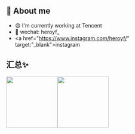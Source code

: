 

<!--
**heroyf/heroyf** is a ✨ _special_ ✨ repository because its `README.md` (this file) appears on your GitHub profile.

Here are some ideas to get you started:

- 🔭 I’m currently working on ...
- 🌱 I’m currently learning ...
- 👯 I’m looking to collaborate on ...
- 🤔 I’m looking for help with ...
- 💬 Ask me about ...
- 📫 How to reach me: ...
- 😄 Pronouns: ...
- ⚡ Fun fact: ...
-->

##  👋 About me
- 😄 I'm currently working at Tencent
- 🌱 wechat: heroyf_
- <a href="https://www.instagram.com/heroyf/" target:"_blank">instagram</a>

## 汇总✨

<img align="" height="137px" src="https://github-readme-stats.vercel.app/api?username=heroyf&hide_title=true&hide_border=true&show_icons=true&include_all_commits=true&line_height=21&bg_color=0,EC6C6C,FFD479,FFFC79,73FA79&theme=graywhite&locale=cn" /><img align="" height="137px" src="https://github-readme-stats.vercel.app/api/top-langs/?username=heroyf&hide_title=true&hide_border=true&layout=compact&bg_color=0,73FA79,73FDFF,D783FF&theme=graywhite&locale=cn" />
